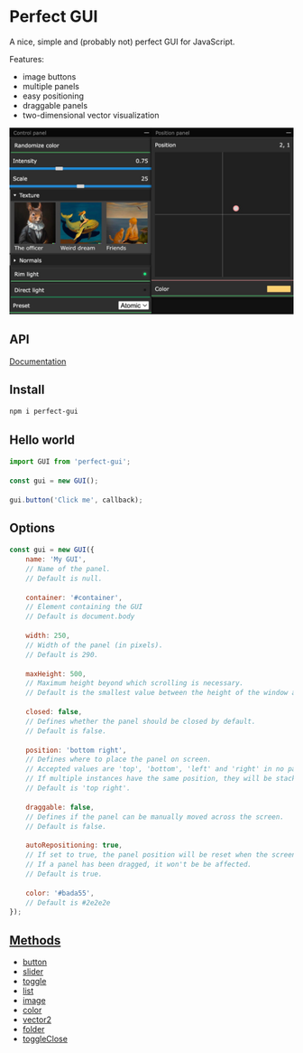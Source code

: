 # Perfect GUI
A nice, simple and (probably not) perfect GUI for JavaScript.

Features:  
- image buttons 
- multiple panels
- easy positioning
- draggable panels
- two-dimensional vector visualization

<img src="https://raw.githubusercontent.com/thibka/thibka.github.io/master/perfect-gui/_data/capture.png" width="580"/>  

## API
[Documentation](https://thibka.github.io/perfect-gui/public/)

## Install

```bash
npm i perfect-gui
```

## Hello world

```javascript
import GUI from 'perfect-gui';

const gui = new GUI();

gui.button('Click me', callback);
```

## Options
```javascript
const gui = new GUI({
    name: 'My GUI',
    // Name of the panel. 
    // Default is null.

    container: '#container',
    // Element containing the GUI
    // Default is document.body
    
    width: 250,
    // Width of the panel (in pixels). 
    // Default is 290.

    maxHeight: 500,
    // Maximum height beyond which scrolling is necessary. 
    // Default is the smallest value between the height of the window and the height of the container.
    
    closed: false, 
    // Defines whether the panel should be closed by default. 
    // Default is false.

    position: 'bottom right',
    // Defines where to place the panel on screen.
    // Accepted values are 'top', 'bottom', 'left' and 'right' in no particular order ('bottom right' = 'right bottom').
    // If multiple instances have the same position, they will be stacked horizontally.
    // Default is 'top right'.

    draggable: false,
    // Defines if the panel can be manually moved across the screen.
    // Default is false.

    autoRepositioning: true,
    // If set to true, the panel position will be reset when the screen is resized.
    // If a panel has been dragged, it won't be be affected.
    // Default is true.

    color: '#bada55',
    // Default is #2e2e2e
});
```

## [Methods](https://thibka.github.io/perfect-gui/public/)

* [button](https://thibka.github.io/perfect-gui/public/#button)
* [slider](https://thibka.github.io/perfect-gui/public/#slider)
* [toggle](https://thibka.github.io/perfect-gui/public/#toggle)
* [list](https://thibka.github.io/perfect-gui/public/#list)
* [image](https://thibka.github.io/perfect-gui/public/#image)
* [color](https://thibka.github.io/perfect-gui/public/#color)
* [vector2](https://thibka.github.io/perfect-gui/public/#vector2)
* [folder](https://thibka.github.io/perfect-gui/public/#folder)
* [toggleClose](https://thibka.github.io/perfect-gui/public)